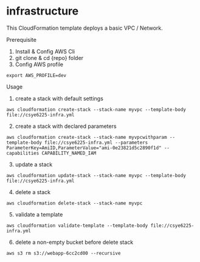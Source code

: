 # infrastructure

This CloudFormation template deploys a basic VPC / Network.

Prerequisite

1. Install & Config AWS Cli
2. git clone & cd {repo} folder
3. Config AWS profile
```
export AWS_PROFILE=dev
```

Usage

1. create a stack with default settings
```
aws cloudformation create-stack --stack-name myvpc --template-body file://csye6225-infra.yml
```

2. create a stack with declared parameters
```
aws cloudformation create-stack --stack-name myvpcwithparam --template-body file://csye6225-infra.yml --parameters ParameterKey=AmiID,ParameterValue="ami-0e23821d5c2890f1d" --capabilities CAPABILITY_NAMED_IAM
```

3. update a stack
```
aws cloudformation update-stack --stack-name myvpc --template-body file://csye6225-infra.yml
```

4. delete a stack
```
aws cloudformation delete-stack --stack-name myvpc
```

5. validate a template
```
aws cloudformation validate-template --template-body file://csye6225-infra.yml
```

6. delete a non-empty bucket before delete stack
```
aws s3 rm s3://webapp-6cc2cd00 --recursive
```
